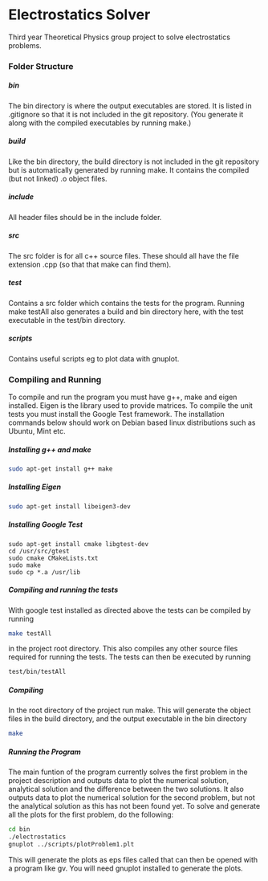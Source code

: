 # Electrostatics Solver

Third year Theoretical Physics group project to solve electrostatics problems.


### Folder Structure

##### bin
The bin directory is where the output executables are stored. It is listed in .gitignore so that it is not included in the git repository. (You generate it along with the compiled executables by running make.)

##### build
Like the bin directory, the build directory is not included in the git repository but is automatically generated by running make. It contains the compiled (but not linked) .o object files.

##### include
All header files should be in the include folder. 

##### src
The src folder is for all c++ source files. These should all have the file extension .cpp (so that that make can find them).

##### test
Contains a src folder which contains the tests for the program. Running make testAll also generates a build and bin directory here, with the test executable in the test/bin directory.

##### scripts
Contains useful scripts eg to plot data with gnuplot.



### Compiling and Running

To compile and run the program you must have g++, make and eigen installed. Eigen is the library used to provide matrices. To compile the unit tests you must install the Google Test framework. The installation commands below should work on Debian based linux distributions such as Ubuntu, Mint etc.

##### Installing g++ and make
```bash
sudo apt-get install g++ make
```

##### Installing Eigen
```bash
sudo apt-get install libeigen3-dev
```

##### Installing Google Test
```
sudo apt-get install cmake libgtest-dev
cd /usr/src/gtest
sudo cmake CMakeLists.txt
sudo make
sudo cp *.a /usr/lib
```

##### Compiling and running the tests
With google test installed as directed above the tests can be compiled by running
```bash
make testAll
```
in the project root directory. This also compiles any other source files required for running the tests.
The tests can then be executed by running
```bash
test/bin/testAll
```

##### Compiling
In the root directory of the project run make. This will generate the object files in the build directory, and the output executable in the bin directory
```bash
make
```

##### Running the Program
The main funtion of the program currently solves the first problem in the project description and outputs data to plot the numerical solution, analytical solution and the difference between the two solutions. It also outputs data to plot the numerical solution for the second problem, but not the analytical solution as this has not been found yet. To solve and generate all the plots for the first problem, do the following:
```bash
cd bin
./electrostatics
gnuplot ../scripts/plotProblem1.plt
```

This will generate the plots as eps files called that can then be opened with a program like gv. You will need gnuplot installed to generate the plots.
